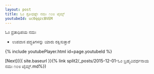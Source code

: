```yaml
---
layout: post
title: ಓಂ ಕ್ರೋಧಘ್ನೇ ನಮಃ ೧೦೮ ಟೈಮ್ಸ್
youtubeId: uc0qqzcBVEM
---
```

 
 
 ಓಂ ವ್ರತಾಧಿಪಯ ನಮಃ  
 
 -  ಉಪವಾಸ ಪದ್ಧತಿಗಳನ್ನು ಯಾರು ರಕ್ಷಿಸುತ್ತಾರೆ 
 
  
 
  
 
 
 
 
 
 


{% include youtubePlayer.html id=page.youtubeId %}
 
[Next]({{ site.baseurl }}{% link  split2/_posts/2015-12-01-ಓಂ ಬ್ರಹ್ಮವಿವರ್ಧನಾಯ ನಮಃ ೧೦೮ ಟೈಮ್ಸ್.md%})
 
